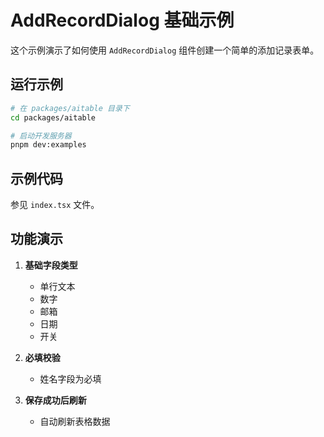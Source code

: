 # AddRecordDialog 基础示例

这个示例演示了如何使用 `AddRecordDialog` 组件创建一个简单的添加记录表单。

## 运行示例

```bash
# 在 packages/aitable 目录下
cd packages/aitable

# 启动开发服务器
pnpm dev:examples
```

## 示例代码

参见 `index.tsx` 文件。

## 功能演示

1. **基础字段类型**
   - 单行文本
   - 数字
   - 邮箱
   - 日期
   - 开关

2. **必填校验**
   - 姓名字段为必填

3. **保存成功后刷新**
   - 自动刷新表格数据

